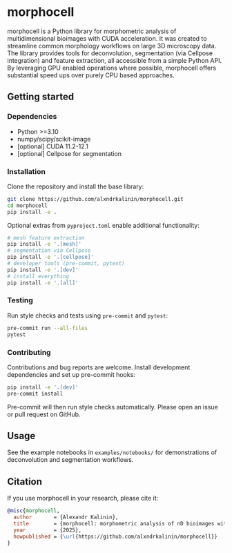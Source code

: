 # morphocell

morphocell is a Python library for morphometric analysis of multidimensional
bioimages with CUDA acceleration. It was created to streamline common
morphology workflows on large 3D microscopy data. The library provides tools
for deconvolution, segmentation (via Cellpose integration) and feature
extraction, all accessible from a simple Python API. By leveraging GPU enabled
operations where possible, morphocell offers substantial speed ups over purely
CPU based approaches.

## Getting started

### Dependencies
* Python >=3.10
* numpy/scipy/scikit-image
* [optional] CUDA 11.2-12.1
* [optional] Cellpose for segmentation

### Installation
Clone the repository and install the base library:

```bash
git clone https://github.com/alxndrkalinin/morphocell.git
cd morphocell
pip install -e .
```

Optional extras from `pyproject.toml` enable additional functionality:

```bash
# mesh feature extraction
pip install -e '.[mesh]'
# segmentation via Cellpose
pip install -e '.[cellpose]'
# developer tools (pre-commit, pytest)
pip install -e '.[dev]'
# install everything
pip install -e '.[all]'
```

### Testing
Run style checks and tests using `pre-commit` and `pytest`:

```bash
pre-commit run --all-files
pytest
```

### Contributing
Contributions and bug reports are welcome. Install development dependencies and
set up pre-commit hooks:

```bash
pip install -e '.[dev]'
pre-commit install
```

Pre-commit will then run style checks automatically. Please open an issue or
pull request on GitHub.

## Usage
See the example notebooks in `examples/notebooks/` for demonstrations of
deconvolution and segmentation workflows.

## Citation
If you use morphocell in your research, please cite it:

```bibtex
@misc{morphocell,
  author       = {Alexandr Kalinin},
  title        = {morphocell: morphometric analysis of nD bioimages with CUDA support},
  year         = {2025},
  howpublished = {\url{https://github.com/alxndrkalinin/morphocell}}
}
```
